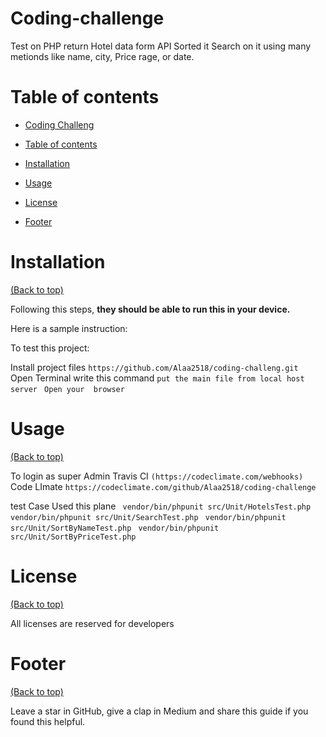 # Coding-challenge



<!-- Describe project -->
Test on PHP return Hotel data form API Sorted it Search on it using many metionds like name, city, Price rage, or date. 
<!-- Add badges with link to Shields IO -->


# Table of contents

- [Coding Challeng](#coding-challenge)
- [Table of contents](#table-of-contents)
- [Installation](#installation)
- [Usage](#usage)

- [License](#license)
- [Footer](#footer)

# Installation
[(Back to top)](#table-of-contents)



Following this steps, **they should be able to run this in your device.**

Here is a sample instruction:

To test this project:

Install project files
```https://github.com/Alaa2518/coding-challeng.git ```
Open Terminal write this command 
```put the main file from local host server ```
```Open your  browser```

# Usage
[(Back to top)](#table-of-contents)

To login as super Admin 
Travis CI
```(https://codeclimate.com/webhooks) ```
Code LImate
```https://codeclimate.com/github/Alaa2518/coding-challenge ```

test Case Used this plane 
``` vendor/bin/phpunit src/Unit/HotelsTest.php```
``` vendor/bin/phpunit src/Unit/SearchTest.php```
``` vendor/bin/phpunit src/Unit/SortByNameTest.php```
``` vendor/bin/phpunit src/Unit/SortByPriceTest.php```
 




# License
[(Back to top)](#table-of-contents)

All licenses are reserved for developers


# Footer
[(Back to top)](#table-of-contents)

Leave a star in GitHub, give a clap in Medium and share this guide if you found this helpful.


<!-- Add the footer here -->
